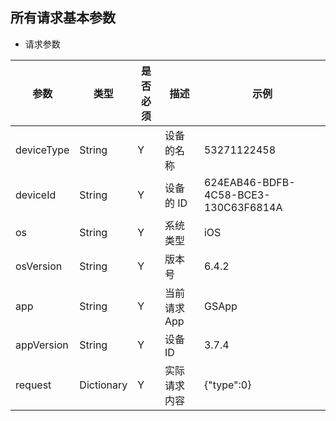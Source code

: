 ## 所有请求基本参数

- 请求参数

| 参数     |  类型  | 是否必须 |   描述   |     示例     |
| ------- | -----  | ------ | -------- | ----------- |
| deviceType |   String  |   Y    | 设备的名称 | 53271122458 |
| deviceId |   String  |   Y    | 设备的 ID | 624EAB46-BDFB-4C58-BCE3-130C63F6814A |
| os |   String  |   Y    | 系统类型 | iOS |
| osVersion |   String  |   Y    | 版本号 | 6.4.2 |
| app       | String    |  Y   | 当前请求 App   | GSApp |
| appVersion       | String    |  Y   | 设备 ID   | 3.7.4 |
| request       | Dictionary    |  Y   | 实际请求内容   | {"type":0} |


